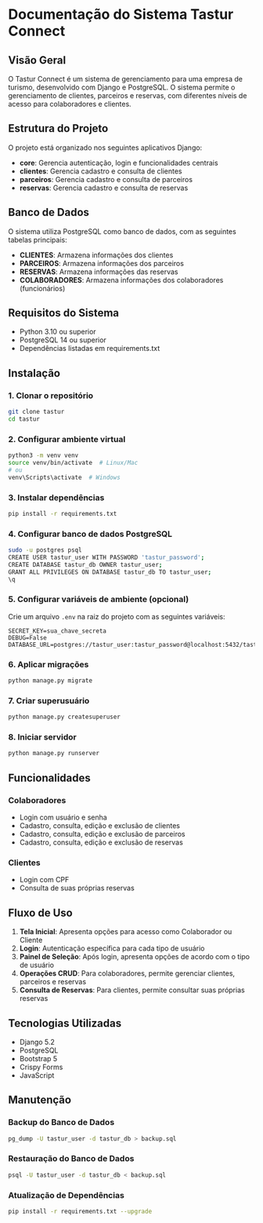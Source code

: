 # Documentação do Sistema Tastur Connect

## Visão Geral
O Tastur Connect é um sistema de gerenciamento para uma empresa de turismo, desenvolvido com Django e PostgreSQL. O sistema permite o gerenciamento de clientes, parceiros e reservas, com diferentes níveis de acesso para colaboradores e clientes.

## Estrutura do Projeto
O projeto está organizado nos seguintes aplicativos Django:
- **core**: Gerencia autenticação, login e funcionalidades centrais
- **clientes**: Gerencia cadastro e consulta de clientes
- **parceiros**: Gerencia cadastro e consulta de parceiros
- **reservas**: Gerencia cadastro e consulta de reservas

## Banco de Dados
O sistema utiliza PostgreSQL como banco de dados, com as seguintes tabelas principais:
- **CLIENTES**: Armazena informações dos clientes
- **PARCEIROS**: Armazena informações dos parceiros
- **RESERVAS**: Armazena informações das reservas
- **COLABORADORES**: Armazena informações dos colaboradores (funcionários)

## Requisitos do Sistema
- Python 3.10 ou superior
- PostgreSQL 14 ou superior
- Dependências listadas em requirements.txt

## Instalação

### 1. Clonar o repositório
```bash
git clone tastur
cd tastur
```

### 2. Configurar ambiente virtual
```bash
python3 -m venv venv
source venv/bin/activate  # Linux/Mac
# ou
venv\Scripts\activate  # Windows
```

### 3. Instalar dependências
```bash
pip install -r requirements.txt
```

### 4. Configurar banco de dados PostgreSQL
```bash
sudo -u postgres psql
CREATE USER tastur_user WITH PASSWORD 'tastur_password';
CREATE DATABASE tastur_db OWNER tastur_user;
GRANT ALL PRIVILEGES ON DATABASE tastur_db TO tastur_user;
\q
```

### 5. Configurar variáveis de ambiente (opcional)
Crie um arquivo `.env` na raiz do projeto com as seguintes variáveis:
```
SECRET_KEY=sua_chave_secreta
DEBUG=False
DATABASE_URL=postgres://tastur_user:tastur_password@localhost:5432/tastur_db
```

### 6. Aplicar migrações
```bash
python manage.py migrate
```

### 7. Criar superusuário
```bash
python manage.py createsuperuser
```

### 8. Iniciar servidor
```bash
python manage.py runserver
```

## Funcionalidades

### Colaboradores
- Login com usuário e senha
- Cadastro, consulta, edição e exclusão de clientes
- Cadastro, consulta, edição e exclusão de parceiros
- Cadastro, consulta, edição e exclusão de reservas

### Clientes
- Login com CPF
- Consulta de suas próprias reservas

## Fluxo de Uso

1. **Tela Inicial**: Apresenta opções para acesso como Colaborador ou Cliente
2. **Login**: Autenticação específica para cada tipo de usuário
3. **Painel de Seleção**: Após login, apresenta opções de acordo com o tipo de usuário
4. **Operações CRUD**: Para colaboradores, permite gerenciar clientes, parceiros e reservas
5. **Consulta de Reservas**: Para clientes, permite consultar suas próprias reservas

## Tecnologias Utilizadas
- Django 5.2
- PostgreSQL
- Bootstrap 5
- Crispy Forms
- JavaScript

## Manutenção

### Backup do Banco de Dados
```bash
pg_dump -U tastur_user -d tastur_db > backup.sql
```

### Restauração do Banco de Dados
```bash
psql -U tastur_user -d tastur_db < backup.sql
```

### Atualização de Dependências
```bash
pip install -r requirements.txt --upgrade
```



